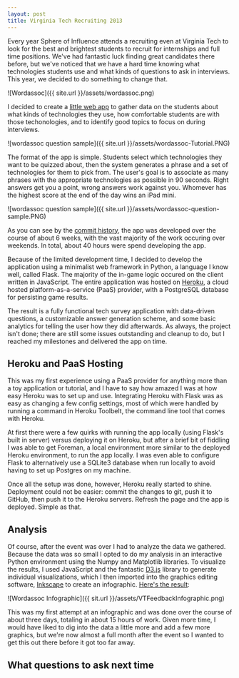 ```yaml
---
layout: post
title: Virginia Tech Recruiting 2013
---
```


<!-- excerpt-begin -->
Every year Sphere of Influence attends a recruiting even at Virginia Tech to look for the best and brightest students to recruit for internships and full time positions.  We've had fantastic luck finding great candidates there before, but we've noticed that we have a hard time knowing what technologies students use and what kinds of questions to ask in interviews.  This year, we decided to do something to change that.
<!-- excerpt-end -->

![Wordassoc]({{ site.url }}/assets/wordassoc.png)

I decided to create a [little web app](wordassoc.herokuapp.com) to gather data on the students about what kinds of technologies they use, how comfortable students are with those techonologies, and to identify good topics to focus on during interviews.

![wordassoc question sample]({{ site.url }}/assets/wordassoc-Tutorial.PNG)

The format of the app is simple.  Students select which technologies they want to be quizzed about, then the system generates a phrase and a set of technologies for them to pick from.  The user's goal is to associate as many phrases with the appropriate technologies as possible in 90 seconds.  Right answers get you a point, wrong answers work against you.  Whomever has the highest score at the end of the day wins an iPad mini.

![wordassoc question sample]({{ site.url }}/assets/wordassoc-question-sample.PNG)

As you can see by the [commit history](https://github.com/axiomabsolute/wordassoc-flask/graphs/commit-activity), the app was developed over the course of about 6 weeks, with the vast majority of the work occuring over weekends.  In total, about 40 hours were spend developing the app.

Because of the limited development time, I decided to develop the application using a minimalist web framework in Python, a language I know well, called Flask.  The majority of the in-game logic occured on the client written in JavaScript.  The entire application was hosted on [Heroku](https://www.heroku.com/), a cloud hosted platform-as-a-service (PaaS) provider, with a PostgreSQL database for persisting game results.

The result is a fully functional tech survey application with data-driven questions, a customizable answer generation scheme, and some basic analytics for telling the user how they did afterwards.  As always, the project isn't done; there are still some issues outstanding and cleanup to do, but I reached my milestones and delivered the app on time.

## Heroku and PaaS Hosting

This was my first experience using a PaaS provider for anything more than a toy application or tutorial, and I have to say how amazed I was at how easy Heroku was to set up and use.  Integrating Heroku with Flask was as easy as changing a few config settings, most of which were handled by running a command in Heroku Toolbelt, the command line tool that comes with Heroku.

At first there were a few quirks with running the app locally (using Flask's built in server) versus deploying it on Heroku, but after a brief bit of fiddling I was able to get Foreman, a local environment more similar to the deployed Heroku environment, to run the app locally.  I was even able to configure Flask to alternatively use a SQLite3 database when run locally to avoid having to set up Postgres on my machine.

Once all the setup was done, however, Heroku really started to shine.  Deployment could not be easier: commit the changes to git, push it to GitHub, then push it to the Heroku servers.  Refresh the page and the app is deployed.  Simple as that.

## Analysis

Of course, after the event was over I had to analyze the data we gathered.  Because the data was so small I opted to do my analysis in an interactive Python environment using the Numpy and Matplotlib libraries.  To visualize the results, I used JavaScript and the fantastic [D3.js](http://d3js.org/) library to generate individual visualizations, which I then imported into the graphics editing software, [Inkscape](http://inkscape.org/) to create an infographic.  [Here's the result](https://github.com/axiomabsolute/wordassoc-flask-feeback):

![Wordassoc Infographic]({{ sit.url }}/assets/VTFeedbackInfographic.png)

This was my first attempt at an infographic and was done over the course of about three days, totaling in about 15 hours of work.  Given more time, I would have liked to dig into the data a little more and add a few more graphics, but we're now almost a full month after the event so I wanted to get this out there before it got too far away.

## What questions to ask next time

